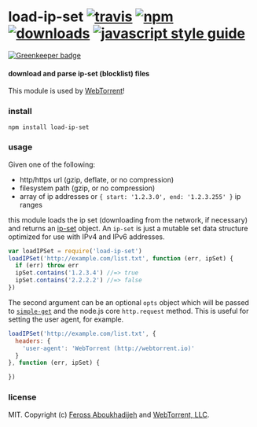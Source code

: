 # load-ip-set [![travis][travis-image]][travis-url] [![npm][npm-image]][npm-url] [![downloads][downloads-image]][downloads-url] [![javascript style guide][standard-image]][standard-url]

[![Greenkeeper badge](https://badges.greenkeeper.io/webtorrent/load-ip-set.svg)](https://greenkeeper.io/)

[travis-image]: https://img.shields.io/travis/webtorrent/load-ip-set/master.svg
[travis-url]: https://travis-ci.org/webtorrent/load-ip-set
[npm-image]: https://img.shields.io/npm/v/load-ip-set.svg
[npm-url]: https://npmjs.org/package/load-ip-set
[downloads-image]: https://img.shields.io/npm/dm/load-ip-set.svg
[downloads-url]: https://npmjs.org/package/load-ip-set
[standard-image]: https://img.shields.io/badge/code_style-standard-brightgreen.svg
[standard-url]: https://standardjs.com

#### download and parse ip-set (blocklist) files

This module is used by [WebTorrent](http://webtorrent.io)!

### install

```
npm install load-ip-set
```

### usage

Given one of the following:

- http/https url (gzip, deflate, or no compression)
- filesystem path (gzip, or no compression)
- array of ip addresses or `{ start: '1.2.3.0', end: '1.2.3.255' }` ip ranges

this module loads the ip set (downloading from the network, if necessary) and returns an [ip-set](https://www.npmjs.org/package/ip-set) object. An `ip-set` is just a mutable set data structure optimized for use with IPv4 and IPv6 addresses.

```js
var loadIPSet = require('load-ip-set')
loadIPSet('http://example.com/list.txt', function (err, ipSet) {
  if (err) throw err
  ipSet.contains('1.2.3.4') //=> true
  ipSet.contains('2.2.2.2') //=> false
})
```

The second argument can be an optional `opts` object which will be passed to
[`simple-get`](https://npmjs.com/package/simple-get) and the node.js core `http.request`
method. This is useful for setting the user agent, for example.

```js
loadIPSet('http://example.com/list.txt', {
  headers: {
    'user-agent': 'WebTorrent (http://webtorrent.io)'
  }
}, function (err, ipSet) {

})
```

### license

MIT. Copyright (c) [Feross Aboukhadijeh](https://feross.org) and [WebTorrent, LLC](https://webtorrent.io).
